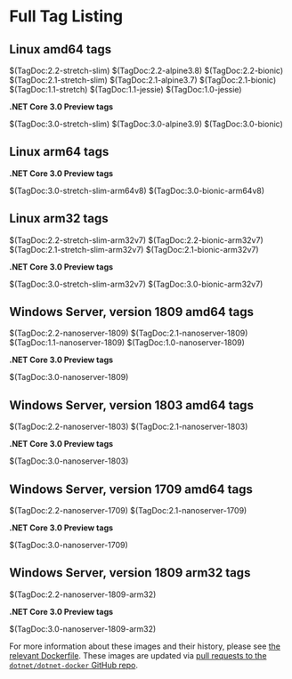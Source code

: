 # Full Tag Listing

## Linux amd64 tags

$(TagDoc:2.2-stretch-slim)
$(TagDoc:2.2-alpine3.8)
$(TagDoc:2.2-bionic)
$(TagDoc:2.1-stretch-slim)
$(TagDoc:2.1-alpine3.7)
$(TagDoc:2.1-bionic)
$(TagDoc:1.1-stretch)
$(TagDoc:1.1-jessie)
$(TagDoc:1.0-jessie)

**.NET Core 3.0 Preview tags**

$(TagDoc:3.0-stretch-slim)
$(TagDoc:3.0-alpine3.9)
$(TagDoc:3.0-bionic)

## Linux arm64 tags

**.NET Core 3.0 Preview tags**

$(TagDoc:3.0-stretch-slim-arm64v8)
$(TagDoc:3.0-bionic-arm64v8)

## Linux arm32 tags

$(TagDoc:2.2-stretch-slim-arm32v7)
$(TagDoc:2.2-bionic-arm32v7)
$(TagDoc:2.1-stretch-slim-arm32v7)
$(TagDoc:2.1-bionic-arm32v7)

**.NET Core 3.0 Preview tags**

$(TagDoc:3.0-stretch-slim-arm32v7)
$(TagDoc:3.0-bionic-arm32v7)

## Windows Server, version 1809 amd64 tags

$(TagDoc:2.2-nanoserver-1809)
$(TagDoc:2.1-nanoserver-1809)
$(TagDoc:1.1-nanoserver-1809)
$(TagDoc:1.0-nanoserver-1809)

**.NET Core 3.0 Preview tags**

$(TagDoc:3.0-nanoserver-1809)

## Windows Server, version 1803 amd64 tags

$(TagDoc:2.2-nanoserver-1803)
$(TagDoc:2.1-nanoserver-1803)

**.NET Core 3.0 Preview tags**

$(TagDoc:3.0-nanoserver-1803)

## Windows Server, version 1709 amd64 tags

$(TagDoc:2.2-nanoserver-1709)
$(TagDoc:2.1-nanoserver-1709)

**.NET Core 3.0 Preview tags**

$(TagDoc:3.0-nanoserver-1709)

## Windows Server, version 1809 arm32 tags

$(TagDoc:2.2-nanoserver-1809-arm32)

**.NET Core 3.0 Preview tags**

$(TagDoc:3.0-nanoserver-1809-arm32)

For more information about these images and their history, please see [the relevant Dockerfile](https://github.com/dotnet/dotnet-docker/search?utf8=%E2%9C%93&q=FROM&type=Code). These images are updated via [pull requests to the `dotnet/dotnet-docker` GitHub repo](https://github.com/dotnet/dotnet-docker/pulls).


